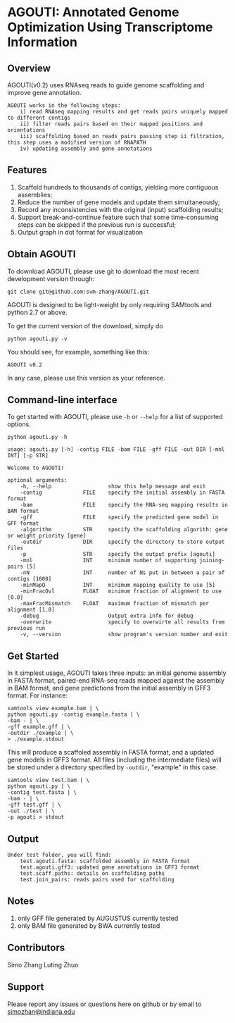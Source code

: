 # **AGOUTI**: Annotated Genome Optimization Using Transcriptome Information

## Overview
AGOUTI(v0.2) uses RNAseq reads to guide genome scaffolding and improve gene annotation.

```
AGOUTI works in the following steps:
	i) read RNAseq mapping results and get reads pairs uniquely mapped to different contigs
	ii) filter reads pairs based on their mapped positions and orientations
	iii) scaffolding based on reads pairs passing step ii filtration, this step uses a modified version of RNAPATH
	iv) updating assembly and gene annotations
```

## Features

1. Scaffold hundreds to thousands of contigs, yielding more contiguous assemblies;
2. Reduce the number of gene models and update them simultaneously;
3. Record any inconsistencies with the original (input) scaffolding results;
4. Support break-and-continue feature such that some time-consuming steps can be skipped if the previous run is successful;
5. Output graph in dot format for visualization

## Obtain AGOUTI

To download AGOUTI, please use git to download the most recent development version through:

    git clone git@github.com:svm-zhang/AGOUTI.git

AGOUTI is designed to be light-weight by only requiring SAMtools and python 2.7 or above.

To get the current version of the download, simply do

    python agouti.py -v

You should see, for example, something like this:

    AGOUTI v0.2

In any case, please use this version as your reference.

## Command-line interface

To get started with AGOUTI, please use `-h` or `--help` for a list of supported options.

    python agouti.py -h

```
usage: agouti.py [-h] -contig FILE -bam FILE -gff FILE -out DIR [-mnl INT] [-p STR]

Welcome to AGOUTI!

optional arguments:
	-h, --help                  show this help message and exit
	-contig             FILE    specify the initial assembly in FASTA format
	-bam                FILE    specify the RNA-seq mapping results in BAM format
	-gff                FILE    specify the predicted gene model in GFF format
    -algorithm          STR     specify the scaffolding algorith: gene or weight priority [gene]
	-outdir             DIR     specify the directory to store output files
	-p                  STR     specify the output prefix [agouti]
	-mnl                INT     minimum number of supporting joining-pairs [5]
    -nN                 INT     number of Ns put in between a pair of contigs [1000]
    -minMapQ            INT     minimum mapping quality to use [5]
    -minFracOvl         FLOAT   minimum fraction of alignment to use [0.0]
    -maxFracMismatch    FLOAT   maximum fraction of mismatch per alignment [1.0]
    -debug                      Output extra info for debug
    -overwrite                  specify to overwirte all results from previous run
    -v, --version               show program's version number and exit
```

## Get Started

In it simplest usage, AGOUTI takes three inputs: an initial genome assembly in FASTA format, paired-end RNA-seq reads mapped against the assembly in BAM format, and gene predictions from the initial assembly in GFF3 format. For instance:

    samtools view example.bam | \
    python agouti.py -contig example.fasta | \
    -bam - | \
    -gff example.gff | \
    -outdir ./example | \
    > ./example.stdout

This will produce a scaffoled assembly in FASTA format, and a updated gene models in GFF3 format. All files (including the intermediate files) will be stored under a directory specified by `-outdir`, "example" in this case.


```
samtools view test.bam | \
python agouti.py | \
-contig test.fasta | \
-bam - | \
-gff test.gff | \
-out ./test | \
-p agouti > stdout
```

## Output

```
Under test folder, you will find:
	test.agouti.fasta: scaffolded assembly in FASTA format
	test.agouti.gff3: updated gene annotations in GFF3 format
	test.scaff.paths: details on scaffolding paths
	test.join_pairs: reads pairs used for scaffolding
```

## Notes

1. only GFF file generated by AUGUSTUS currently tested
2. only BAM file generated by BWA currently tested

## Contributors

Simo Zhang
Luting Zhuo

## Support

Please report any issues or questions here on github or by email to simozhan@indiana.edu
